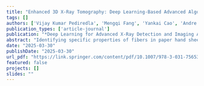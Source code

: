 ```yaml
---
title: "Enhanced 3D X-Ray Tomography: Deep Learning-Based Advanced Algorithms for Fiber Instance Segmentation"
tags: []
authors: ['Vijay Kumar Pediredla', 'Mengqi Fang', 'Yankai Cao', 'Andre Phillion', 'Mark Martinez', 'Bhushan Gopaluni']
publication_types: ['article-journal']
publication: "*Deep Learning for Advanced X-Ray Detection and Imaging Applications, C1-C1*"
abstract: "Identifying specific properties of fibers in paper hand sheets is a challenge being faced for many decades. In this chapter, some of the advanced algorithms for image segmentation to estimate these properties are systematically presented. The process of determining the appropriate operating conditions from the estimated properties is also elaborated. Moreover, the authors introduce a new machine learning algorithm designed for 3D X-ray tomography. This technique is utilized to produce images of intricate fiber structures. The novel four-step hybrid 3D fiber segmentation algorithm presented in the chapter involves deep learning–assisted semantic segmentation, which generates 2D images from 3D ones for fiber extraction. Additionally, the algorithm combines elliptical contour estimation with the marker-controlled watershed technique to separate fibers from the background area. By employing 3D reconstruction, individual fibers are identified. To validate the performance of this approach, the proposed methodology is implemented on a real-time sample of nylon fiber bundle under compression and its 3D X-ray image volume. The results demonstrate the algorithm's superiority in terms of precision and efficiency when compared to off-the-shelf image processing algorithms."
date: "2025-03-30"
publishDate: "2025-03-30"
url_pdf: "https://link.springer.com/content/pdf/10.1007/978-3-031-75653-5_13.pdf"
featured: false
projects: []
slides: ""
---
```

